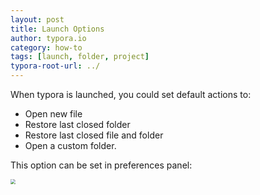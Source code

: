 ```yaml
---
layout: post
title: Launch Options
author: typora.io
category: how-to
tags: [launch, folder, project]
typora-root-url: ../
---
```


When typora is launched, you could set default actions to:

- Open new file
- Restore last closed folder
- Restore last closed file and folder
- Open a custom folder.

This option can be set in preferences panel:

<img src="/media/files/Screen Shot 2019-01-06 at 22.39.31.png" style="zoom:50%;" />

